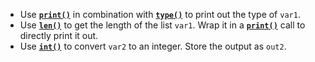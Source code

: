 + Use [**`print()`**](https://docs.python.org/3/library/functions.html#print) in combination with [**`type()`**](https://docs.python.org/3/library/functions.html#type) to print out the type of `var1`.
+ Use [**`len()`**](https://docs.python.org/3/library/functions.html#len) to get the length of the list `var1`. Wrap it in a [**`print()`**](https://docs.python.org/3/library/functions.html#print) call to directly print it out.
+ Use [**`int()`**](https://docs.python.org/3/library/functions.html#int) to convert `var2` to an integer. Store the output as `out2`.
